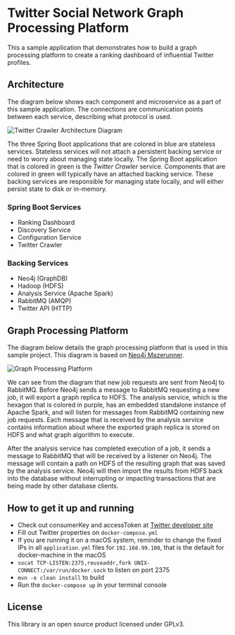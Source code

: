 # Twitter Social Network Graph Processing Platform

This a sample application that demonstrates how to build a graph processing platform to create a ranking dashboard of influential Twitter profiles. 

## Architecture

The diagram below shows each component and microservice as a part of this sample application. The connections are communication points between each service, describing what protocol is used.


![Twitter Crawler Architecture Diagram](http://i.imgur.com/Efdhofo.png)


The three Spring Boot applications that are colored in blue are stateless services. Stateless services will not attach a persistent backing service or need to worry about managing state locally. The Spring Boot application that is colored in green is the _Twitter Crawler_ service. Components that are colored in green will typically have an attached backing service. These backing services are responsible for managing state locally, and will either persist state to disk or in-memory.

### Spring Boot Services

- Ranking Dashboard
- Discovery Service
- Configuration Service
- Twitter Crawler

### Backing Services

- Neo4j (GraphDB)
- Hadoop (HDFS)
- Analysis Service (Apache Spark)
- RabbitMQ (AMQP)
- Twitter API (HTTP)

## Graph Processing Platform

The diagram below details the graph processing platform that is used in this sample project. This diagram is based on [Neo4j Mazerunner](http://www.github.com/neo4j-contrib/neo4j-mazerunner).

![Graph Processing Platform](http://i.imgur.com/VuQhIG8.png)

We can see from the diagram that new job requests are sent from Neo4j to RabbitMQ. Before Neo4j sends a message to RabbitMQ requesting a new job, it will export a graph replica to HDFS. The analysis service, which is the hexagon that is colored in purple, has an embedded standalone instance of Apache Spark, and will listen for messages from RabbitMQ containing new job requests. Each message that is received by the analysis service contains information about where the exported graph replica is stored on HDFS and what graph algorithm to execute.

After the analysis service has completed execution of a job, it sends a message to RabbitMQ that will be received by a listener on Neo4j. The message will contain a path on HDFS of the resulting graph that was saved by the analysis service. Neo4j will then import the results from HDFS back into the database without interrupting or impacting transactions that are being made by other database clients.

## How to get it up and running 

- Check out consumerKey and accessToken at [Twitter developer site](https://dev.twitter.com)
- Fill out Twitter properties on ```docker-compose.yml```
- If you are running it on a macOS system, reminder to change the fixed IPs in 
all ```application.yml``` files for ```192.168.99.100```, that is the default for docker-machine in the macOS
- ```socat TCP-LISTEN:2375,reuseaddr,fork UNIX-CONNECT:/var/run/docker.sock``` to listen on port 2375
- ```mvn -e clean install``` to build
- Run the ```docker-compose up``` in your terminal console

## License

This library is an open source product licensed under GPLv3.
